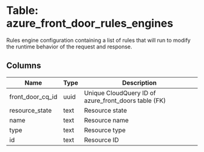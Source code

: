 
# Table: azure_front_door_rules_engines
Rules engine configuration containing a list of rules that will run to modify the runtime behavior of the request and response.
## Columns
| Name        | Type           | Description  |
| ------------- | ------------- | -----  |
|front_door_cq_id|uuid|Unique CloudQuery ID of azure_front_doors table (FK)|
|resource_state|text|Resource state|
|name|text|Resource name|
|type|text|Resource type|
|id|text|Resource ID|

